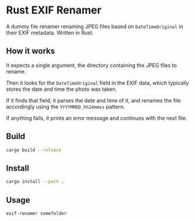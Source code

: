 # Rust EXIF Renamer

A dummy file renamer renaming JPEG files based on `DateTimeOriginal` in their EXIF metadata. Written in Rust.

## How it works

It expects a single argument, the directory containing the JPEG files to rename.

Then it looks for the `DateTimeOriginal` field in the EXIF data, which typically stores the date and time the photo was taken.

If it finds that field, it parses the date and time of it, and renames the file accordingly using the `YYYYMMDD_hh24mmss` pattern.

If anything fails, it prints an error message and continues with the next file.

## Build

```sh
cargo build --release
```

## Install

```sh
cargo install --path .
```

## Usage

```sh
exif-renamer somefolder
```
